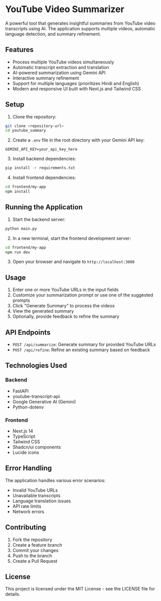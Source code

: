 # YouTube Video Summarizer

A powerful tool that generates insightful summaries from YouTube video transcripts using AI. The application supports multiple videos, automatic language detection, and summary refinement.

## Features

- Process multiple YouTube videos simultaneously
- Automatic transcript extraction and translation
- AI-powered summarization using Gemini API
- Interactive summary refinement
- Support for multiple languages (prioritizes Hindi and English)
- Modern and responsive UI built with Next.js and Tailwind CSS

## Setup

1. Clone the repository:
```bash
git clone <repository-url>
cd youtube_summary
```

2. Create a `.env` file in the root directory with your Gemini API key:
```env
GEMINI_API_KEY=your_api_key_here
```

3. Install backend dependencies:
```bash
pip install -r requirements.txt
```

4. Install frontend dependencies:
```bash
cd frontend/my-app
npm install
```

## Running the Application

1. Start the backend server:
```bash
python main.py
```

2. In a new terminal, start the frontend development server:
```bash
cd frontend/my-app
npm run dev
```

3. Open your browser and navigate to `http://localhost:3000`

## Usage

1. Enter one or more YouTube URLs in the input fields
2. Customize your summarization prompt or use one of the suggested prompts
3. Click "Generate Summary" to process the videos
4. View the generated summary
5. Optionally, provide feedback to refine the summary

## API Endpoints

- `POST /api/summarize`: Generate summary for provided YouTube URLs
- `POST /api/refine`: Refine an existing summary based on feedback

## Technologies Used

### Backend
- FastAPI
- youtube-transcript-api
- Google Generative AI (Gemini)
- Python-dotenv

### Frontend
- Next.js 14
- TypeScript
- Tailwind CSS
- Shadcn/ui components
- Lucide icons

## Error Handling

The application handles various error scenarios:
- Invalid YouTube URLs
- Unavailable transcripts
- Language translation issues
- API rate limits
- Network errors

## Contributing

1. Fork the repository
2. Create a feature branch
3. Commit your changes
4. Push to the branch
5. Create a Pull Request

## License

This project is licensed under the MIT License - see the LICENSE file for details. 